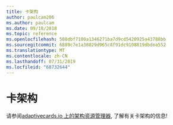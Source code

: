 ```yaml
---
title: 卡架构
author: paulcam206
ms.author: paulcam
ms.date: 09/18/2018
ms.topic: reference
ms.openlocfilehash: 508dbf7100a1346271ba7d9cd5420925a43788bb
ms.sourcegitcommit: 6889c7e1a38029d965c8f91dc9108819dbdea552
ms.translationtype: MT
ms.contentlocale: zh-CN
ms.lasthandoff: 07/31/2019
ms.locfileid: "68732644"
---
```

# <a name="card-schema"></a>卡架构

请参阅[adaptivecards.io 上的架构资源管理器](https://adaptivecards.io/explorer/), 了解有关卡架构的信息!